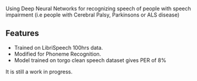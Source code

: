 Using Deep Neural Networks for recognizing speech of people with speech impairment (i.e people with Cerebral Palsy, Parkinsons or ALS disease)

## Features
* Trained on LibriSpeech 100hrs data.
* Modified for Phoneme Recognition.
* Model trained on torgo clean speech dataset gives PER of 8%

It is still a work in progress.
